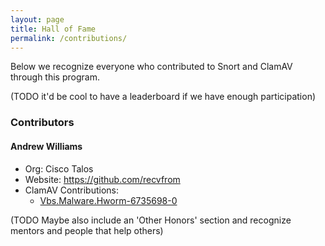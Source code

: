 ```yaml
---
layout: page
title: Hall of Fame
permalink: /contributions/
---
```

Below we recognize everyone who contributed to Snort and ClamAV through this program.

(TODO it'd be cool to have a leaderboard if we have enough participation)

### Contributors

#### Andrew Williams
- Org: Cisco Talos
- Website: <https://github.com/recvfrom>
- ClamAV Contributions:
    - [Vbs.Malware.Hworm-6735698-0](https://github.com/recvfrom/contributor/issues/2)

(TODO Maybe also include an 'Other Honors' section and recognize mentors and
people that help others)
